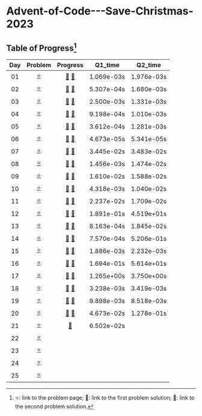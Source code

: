 # Advent-of-Code---Save-Christmas-2023

## Table of Progress[^1]
|Day|Problem|Progress|Q1_time|Q2_time|
|:---:|:---:|:---:|:---:|:---:|
|01|[:star:](https://adventofcode.com/2023/day/1)|[:christmas_tree:](https://github.com/Mushi0/Advent-of-Code---Save-Christmas-2023/blob/main/Python/D1_1.py) [:santa:](https://github.com/Mushi0/Advent-of-Code---Save-Christmas-2023/blob/main/Python/D1_2.py)|1.069e-03s|1.976e-03s|
|02|[:star:](https://adventofcode.com/2023/day/2)|[:christmas_tree:](https://github.com/Mushi0/Advent-of-Code---Save-Christmas-2023/blob/main/Python/D2_1.py) [:santa:](https://github.com/Mushi0/Advent-of-Code---Save-Christmas-2023/blob/main/Python/D2_2.py)|5.307e-04s|1.680e-03s|
|03|[:star:](https://adventofcode.com/2023/day/3)|[:christmas_tree:](https://github.com/Mushi0/Advent-of-Code---Save-Christmas-2023/blob/main/Python/D3_1.py) [:santa:](https://github.com/Mushi0/Advent-of-Code---Save-Christmas-2023/blob/main/Python/D3_2.py)|2.500e-03s|1.331e-03s|
|04|[:star:](https://adventofcode.com/2023/day/4)|[:christmas_tree:](https://github.com/Mushi0/Advent-of-Code---Save-Christmas-2023/blob/main/Python/D4_1.py) [:santa:](https://github.com/Mushi0/Advent-of-Code---Save-Christmas-2023/blob/main/Python/D4_2.py)|9.198e-04s|1.010e-03s|
|05|[:star:](https://adventofcode.com/2023/day/5)|[:christmas_tree:](https://github.com/Mushi0/Advent-of-Code---Save-Christmas-2023/blob/main/Python/D5_1.py) [:santa:](https://github.com/Mushi0/Advent-of-Code---Save-Christmas-2023/blob/main/Python/D5_2.py)|3.612e-04s|1.281e-03s|
|06|[:star:](https://adventofcode.com/2023/day/6)|[:christmas_tree:](https://github.com/Mushi0/Advent-of-Code---Save-Christmas-2023/blob/main/Python/D6_1.py) [:santa:](https://github.com/Mushi0/Advent-of-Code---Save-Christmas-2023/blob/main/Python/D6_2_better.py)|4.673e-05s|5.341e-05s|
|07|[:star:](https://adventofcode.com/2023/day/7)|[:christmas_tree:](https://github.com/Mushi0/Advent-of-Code---Save-Christmas-2023/blob/main/Python/D7_1_2.py) [:santa:](https://github.com/Mushi0/Advent-of-Code---Save-Christmas-2023/blob/main/Python/D7_2_2.py)|3.445e-02s|3.483e-02s|
|08|[:star:](https://adventofcode.com/2023/day/8)|[:christmas_tree:](https://github.com/Mushi0/Advent-of-Code---Save-Christmas-2023/blob/main/Python/D8_1.py) [:santa:](https://github.com/Mushi0/Advent-of-Code---Save-Christmas-2023/blob/main/Python/D8_2.py)|1.456e-03s|1.474e-02s|
|09|[:star:](https://adventofcode.com/2023/day/9)|[:christmas_tree:](https://github.com/Mushi0/Advent-of-Code---Save-Christmas-2023/blob/main/Python/D9_1.py) [:santa:](https://github.com/Mushi0/Advent-of-Code---Save-Christmas-2023/blob/main/Python/D9_2.py)|1.610e-02s|1.588e-02s|
|10|[:star:](https://adventofcode.com/2023/day/10)|[:christmas_tree:](https://github.com/Mushi0/Advent-of-Code---Save-Christmas-2023/blob/main/Python/D10_1.py) [:santa:](https://github.com/Mushi0/Advent-of-Code---Save-Christmas-2023/blob/main/Python/D10_2.py)|4.318e-03s|1.040e-02s|
|11|[:star:](https://adventofcode.com/2023/day/11)|[:christmas_tree:](https://github.com/Mushi0/Advent-of-Code---Save-Christmas-2023/blob/main/Python/D11_1.py) [:santa:](https://github.com/Mushi0/Advent-of-Code---Save-Christmas-2023/blob/main/Python/D11_2.py)|2.237e-02s|1.709e-02s|
|12|[:star:](https://adventofcode.com/2023/day/12)|[:christmas_tree:](https://github.com/Mushi0/Advent-of-Code---Save-Christmas-2023/blob/main/Python/D12_1_evenBetter.py) [:santa:](https://github.com/Mushi0/Advent-of-Code---Save-Christmas-2023/blob/main/Python/D12_2.py)|1.891e-01s|4.519e+01s|
|13|[:star:](https://adventofcode.com/2023/day/13)|[:christmas_tree:](https://github.com/Mushi0/Advent-of-Code---Save-Christmas-2023/blob/main/Python/D13_1_better.py) [:santa:](https://github.com/Mushi0/Advent-of-Code---Save-Christmas-2023/blob/main/Python/D13_2.py)|8.163e-04s|1.845e-02s|
|14|[:star:](https://adventofcode.com/2023/day/14)|[:christmas_tree:](https://github.com/Mushi0/Advent-of-Code---Save-Christmas-2023/blob/main/Python/D14_1.py) [:santa:](https://github.com/Mushi0/Advent-of-Code---Save-Christmas-2023/blob/main/Python/D14_2_3_the_best.py)|7.570e-04s|5.206e-01s|
|15|[:star:](https://adventofcode.com/2023/day/15)|[:christmas_tree:](https://github.com/Mushi0/Advent-of-Code---Save-Christmas-2023/blob/main/Python/D15_1.py) [:santa:](https://github.com/Mushi0/Advent-of-Code---Save-Christmas-2023/blob/main/Python/D15_2.py)|1.886e-03s|2.232e-03s|
|16|[:star:](https://adventofcode.com/2023/day/16)|[:christmas_tree:](https://github.com/Mushi0/Advent-of-Code---Save-Christmas-2023/blob/main/Python/D16_1.py) [:santa:](https://github.com/Mushi0/Advent-of-Code---Save-Christmas-2023/blob/main/Python/D16_2.py)|1.694e-01s|5.614e+01s|
|17|[:star:](https://adventofcode.com/2023/day/17)|[:christmas_tree:](https://github.com/Mushi0/Advent-of-Code---Save-Christmas-2023/blob/main/Python/D17_1.py) [:santa:](https://github.com/Mushi0/Advent-of-Code---Save-Christmas-2023/blob/main/Python/D17_2.py)|1.265e+00s|3.750e+00s|
|18|[:star:](https://adventofcode.com/2023/day/18)|[:christmas_tree:](https://github.com/Mushi0/Advent-of-Code---Save-Christmas-2023/blob/main/Python/D18_1_better.py) [:santa:](https://github.com/Mushi0/Advent-of-Code---Save-Christmas-2023/blob/main/Python/D18_2.py)|3.238e-03s|3.419e-03s|
|19|[:star:](https://adventofcode.com/2023/day/19)|[:christmas_tree:](https://github.com/Mushi0/Advent-of-Code---Save-Christmas-2023/blob/main/Python/D19_1.py) [:santa:](https://github.com/Mushi0/Advent-of-Code---Save-Christmas-2023/blob/main/Python/D19_2.py)|9.898e-03s|8.518e-03s|
|20|[:star:](https://adventofcode.com/2023/day/20)|[:christmas_tree:](https://github.com/Mushi0/Advent-of-Code---Save-Christmas-2023/blob/main/Python/D20_1.py) [:santa:](https://github.com/Mushi0/Advent-of-Code---Save-Christmas-2023/blob/main/Python/D20_2.py)|4.673e-02s|1.278e-01s|
|21|[:star:](https://adventofcode.com/2023/day/21)|[:christmas_tree:](https://github.com/Mushi0/Advent-of-Code---Save-Christmas-2023/blob/main/Python/D21_1.py)|6.502e-02s||
|22|[:star:](https://adventofcode.com/2023/day/22)||||
|23|[:star:](https://adventofcode.com/2023/day/23)||||
|24|[:star:](https://adventofcode.com/2023/day/24)||||
|25|[:star:](https://adventofcode.com/2023/day/25)||||

[^1]: :star:: link to the problem page; :christmas_tree:: link to the first problem solution; :santa:: link to the second problem solution. 
